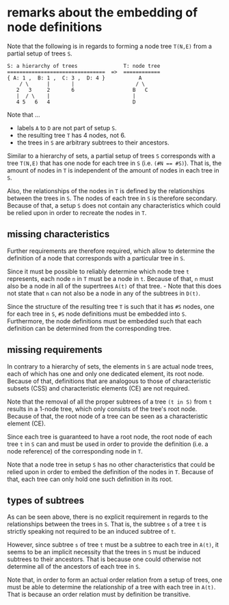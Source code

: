 
<!-- ======================================================================= -->
# remarks about the embedding of node definitions

Note that the following is in regards to forming a node tree `T(N,E)`
from a partial setup of trees `S`.

```
S: a hierarchy of trees               T: node tree
================================  =>  ============
{ A: 1 ,  B: 1 ,  C: 3 ,  D: 4 }           A
    / \      |       |                    / \
   2   3     2       6                   B   C
   |  / \    |                           |
   4 5   6   4                           D
```

Note that ...

* labels `A` to `D` are not part of setup `S`.
* the resulting tree `T` has 4 nodes, not 6.
* the trees in `S` are arbitrary subtrees to their ancestors.

Similar to a hierarchy of sets, a partial setup of trees `S` corresponds with
a tree `T(N,E)` that has one node for each tree in `S` (i.e. `(#N == #S)`).
That is, the amount of nodes in `T` is independent of the amount of nodes in
each tree in `S`.

Also, the relationships of the nodes in `T` is defined by the relationships
between the trees in `S`. The nodes of each tree in `S` is therefore secondary.
Because of that, a setup `S` does not contain any characteristics which could
be relied upon in order to recreate the nodes in `T`.

<!-- ======================================================================= -->
## missing characteristics

Further requirements are therefore required, which allow to determine the
definition of a node that corresponds with a particular tree in `S`.

Since it must be possible to reliably determine which node tree `t` represents,
each node `n` in `T` must be a node in `t`. Because of that, `n` must also be
a node in all of the supertrees `A(t)` of that tree. - Note that this does not
state that `n` can not also be a node in any of the subtrees in `D(t)`.

Since the structure of the resulting tree `T` is such that it has `#S` nodes,
one for each tree in `S`, `#S` node definitions must be embedded into `S`.
Furthermore, the node definitions must be embedded such that each definition
can be determined from the corresponding tree.

<!-- ======================================================================= -->
## missing requirements

In contrary to a hierarchy of sets, the elements in `S` are actual node trees,
each of which has one and only one dedicated element, its root node. Because of
that, definitions that are analogous to those of characteristic subsets (CSS)
and characteristic elements (CE) are not required.

Note that the removal of all the proper subtrees of a tree `(t in S)` from `t`
results in a 1-node tree, which only consists of the tree's root node. Because
of that, the root node of a tree can be seen as a characteristic element (CE).

Since each tree is guaranteed to have a root node, the root node of each tree
`t` in `S` can and must be used in order to provide the definition (i.e. a
node reference) of the corresponding node in `T`.

Note that a node tree in setup `S` has no other characteristics that could be
relied upon in order to embed the definition of the nodes in `T`. Because of
that, each tree can only hold one such definition in its root.

<!-- ======================================================================= -->
## types of subtrees

As can be seen above, there is no explicit requirement in regards to the
relationships between the trees in `S`. That is, the subtree `s` of a tree
`t` is strictly speaking not required to be an induced subtree of `t`.

However, since subtree `s` of tree `t` must be a subtree to each tree in
`A(t)`, it seems to be an implicit necessity that the trees in `S` must be
induced subtrees to their ancestors. That is because one could otherwise
not determine all of the ancestors of each tree in `S`.

Note that, in order to form an actual order relation from a setup of trees,
one must be able to determine the relationship of a tree with each tree in
`A(t)`. That is because an order relation must by definition be transitive.
